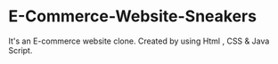 # E-Commerce-Website-Sneakers
It's an E-commerce website clone. Created by using Html , CSS &amp; Java Script.
